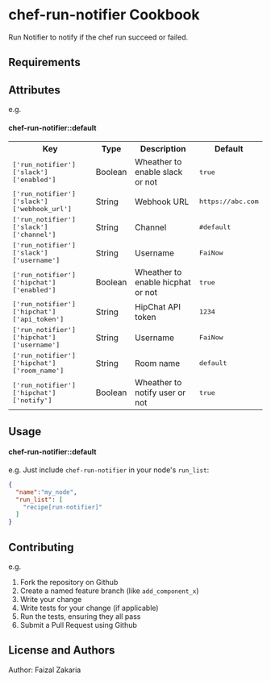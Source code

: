 chef-run-notifier Cookbook
==========================

Run Notifier to notify if the chef run succeed or failed.

Requirements
------------

Attributes
----------

e.g.
#### chef-run-notifier::default
<table>
  <tr>
    <th>Key</th>
    <th>Type</th>
    <th>Description</th>
    <th>Default</th>
  </tr>
  <tr>
    <td><tt>['run_notifier']['slack']['enabled']</tt></td>
    <td>Boolean</td>
    <td>Wheather to enable slack or not</td>
    <td><tt>true</tt></td>
  </tr>
  <tr>
    <td><tt>['run_notifier']['slack']['webhook_url']</tt></td>
    <td>String</td>
    <td>Webhook URL</td>
    <td><tt>https://abc.com</tt></td>
  </tr>
  <tr>
    <td><tt>['run_notifier']['slack']['channel']</tt></td>
    <td>String</td>
    <td>Channel</td>
    <td><tt>#default</tt></td>
  </tr>
  <tr>
    <td><tt>['run_notifier']['slack']['username']</tt></td>
    <td>String</td>
    <td>Username</td>
    <td><tt>FaiNow</tt></td>
  </tr>
  <tr>
    <td><tt>['run_notifier']['hipchat']['enabled']</tt></td>
    <td>Boolean</td>
    <td>Wheather to enable hicphat or not</td>
    <td><tt>true</tt></td>
  </tr>
  <tr>
    <td><tt>['run_notifier']['hipchat']['api_token']</tt></td>
    <td>String</td>
    <td>HipChat API token</td>
    <td><tt>1234</tt></td>
  </tr>
  <tr>
    <td><tt>['run_notifier']['hipchat']['username']</tt></td>
    <td>String</td>
    <td>Username</td>
    <td><tt>FaiNow</tt></td>
  </tr>
  <tr>
    <td><tt>['run_notifier']['hipchat']['room_name']</tt></td>
    <td>String</td>
    <td>Room name</td>
    <td><tt>default</tt></td>
  </tr>
  <tr>
    <td><tt>['run_notifier']['hipchat']['notify']</tt></td>
    <td>Boolean</td>
    <td>Wheather to notify user or not</td>
    <td><tt>true</tt></td>
  </tr>
</table>

Usage
-----
#### chef-run-notifier::default

e.g.
Just include `chef-run-notifier` in your node's `run_list`:

```json
{
  "name":"my_node",
  "run_list": [
    "recipe[run-notifier]"
  ]
}
```

Contributing
------------

e.g.

1. Fork the repository on Github
2. Create a named feature branch (like `add_component_x`)
3. Write your change
4. Write tests for your change (if applicable)
5. Run the tests, ensuring they all pass
6. Submit a Pull Request using Github

License and Authors
-------------------
Author: Faizal Zakaria
